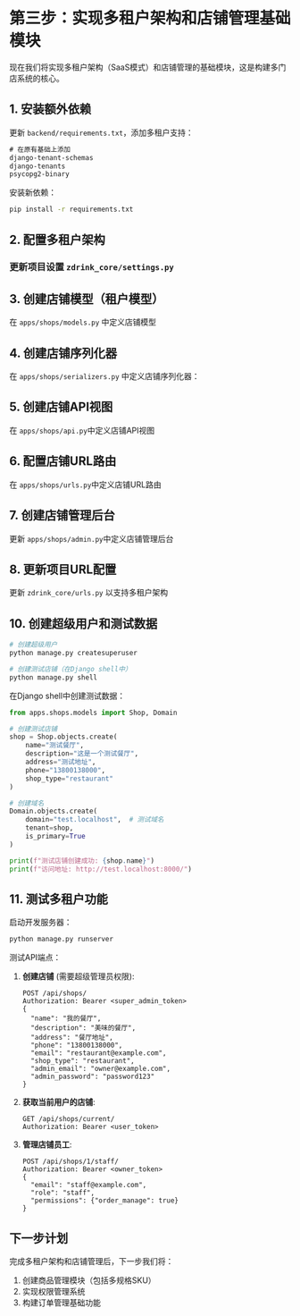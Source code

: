 # 第三步：实现多租户架构和店铺管理基础模块

现在我们将实现多租户架构（SaaS模式）和店铺管理的基础模块，这是构建多门店系统的核心。

## 1. 安装额外依赖

更新 `backend/requirements.txt`，添加多租户支持：

```txt
# 在原有基础上添加
django-tenant-schemas
django-tenants
psycopg2-binary
```

安装新依赖：
```bash
pip install -r requirements.txt
```

## 2. 配置多租户架构

### 更新项目设置 `zdrink_core/settings.py`

## 3. 创建店铺模型（租户模型）

在 `apps/shops/models.py` 中定义店铺模型

## 4. 创建店铺序列化器

在 `apps/shops/serializers.py` 中定义店铺序列化器：


## 5. 创建店铺API视图

在 `apps/shops/api.py`中定义店铺API视图


## 6. 配置店铺URL路由

在 `apps/shops/urls.py`中定义店铺URL路由


## 7. 创建店铺管理后台

更新 `apps/shops/admin.py`中定义店铺管理后台


## 8. 更新项目URL配置

更新 `zdrink_core/urls.py` 以支持多租户架构

## 10. 创建超级用户和测试数据

```bash
# 创建超级用户
python manage.py createsuperuser

# 创建测试店铺（在Django shell中）
python manage.py shell
```

在Django shell中创建测试数据：
```python
from apps.shops.models import Shop, Domain

# 创建测试店铺
shop = Shop.objects.create(
    name="测试餐厅",
    description="这是一个测试餐厅",
    address="测试地址",
    phone="13800138000",
    shop_type="restaurant"
)

# 创建域名
Domain.objects.create(
    domain="test.localhost",  # 测试域名
    tenant=shop,
    is_primary=True
)

print(f"测试店铺创建成功: {shop.name}")
print(f"访问地址: http://test.localhost:8000/")
```

## 11. 测试多租户功能

启动开发服务器：
```bash
python manage.py runserver
```

测试API端点：

1. **创建店铺** (需要超级管理员权限):
   ```
   POST /api/shops/
   Authorization: Bearer <super_admin_token>
   {
     "name": "我的餐厅",
     "description": "美味的餐厅",
     "address": "餐厅地址",
     "phone": "13800138000",
     "email": "restaurant@example.com",
     "shop_type": "restaurant",
     "admin_email": "owner@example.com",
     "admin_password": "password123"
   }
   ```

2. **获取当前用户的店铺**:
   ```
   GET /api/shops/current/
   Authorization: Bearer <user_token>
   ```

3. **管理店铺员工**:
   ```
   POST /api/shops/1/staff/
   Authorization: Bearer <owner_token>
   {
     "email": "staff@example.com",
     "role": "staff",
     "permissions": {"order_manage": true}
   }
   ```

## 下一步计划

完成多租户架构和店铺管理后，下一步我们将：
1. 创建商品管理模块（包括多规格SKU）
2. 实现权限管理系统
3. 构建订单管理基础功能